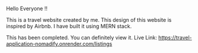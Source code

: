 Hello Everyone !!

This is a travel website created by me. This design of this website is inspired by Airbnb. I have built it using MERN stack.

This has been completed. You can definitely view it. Live Link: https://travel-application-nomadify.onrender.com/listings
